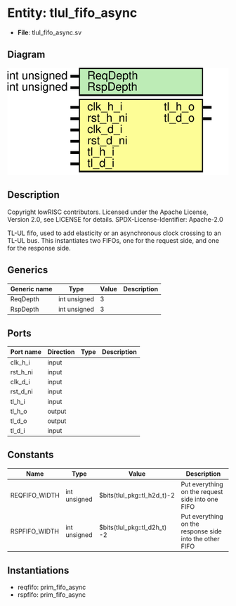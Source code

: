 # Entity: tlul_fifo_async

- **File**: tlul_fifo_async.sv
## Diagram

![Diagram](tlul_fifo_async.svg "Diagram")
## Description

 Copyright lowRISC contributors.
 Licensed under the Apache License, Version 2.0, see LICENSE for details.
 SPDX-License-Identifier: Apache-2.0

 TL-UL fifo, used to add elasticity or an asynchronous clock crossing
 to an TL-UL bus.  This instantiates two FIFOs, one for the request side,
 and one for the response side.

## Generics

| Generic name | Type         | Value | Description |
| ------------ | ------------ | ----- | ----------- |
| ReqDepth     | int unsigned | 3     |             |
| RspDepth     | int unsigned | 3     |             |
## Ports

| Port name | Direction | Type | Description |
| --------- | --------- | ---- | ----------- |
| clk_h_i   | input     |      |             |
| rst_h_ni  | input     |      |             |
| clk_d_i   | input     |      |             |
| rst_d_ni  | input     |      |             |
| tl_h_i    | input     |      |             |
| tl_h_o    | output    |      |             |
| tl_d_o    | output    |      |             |
| tl_d_i    | input     |      |             |
## Constants

| Name          | Type         | Value                        | Description                                               |
| ------------- | ------------ | ---------------------------- | --------------------------------------------------------- |
| REQFIFO_WIDTH | int unsigned | $bits(tlul_pkg::tl_h2d_t)-2  |  Put everything on the request side into one FIFO         |
| RSPFIFO_WIDTH | int unsigned | $bits(tlul_pkg::tl_d2h_t) -2 |  Put everything on the response side into the other FIFO  |
## Instantiations

- reqfifo: prim_fifo_async
- rspfifo: prim_fifo_async

